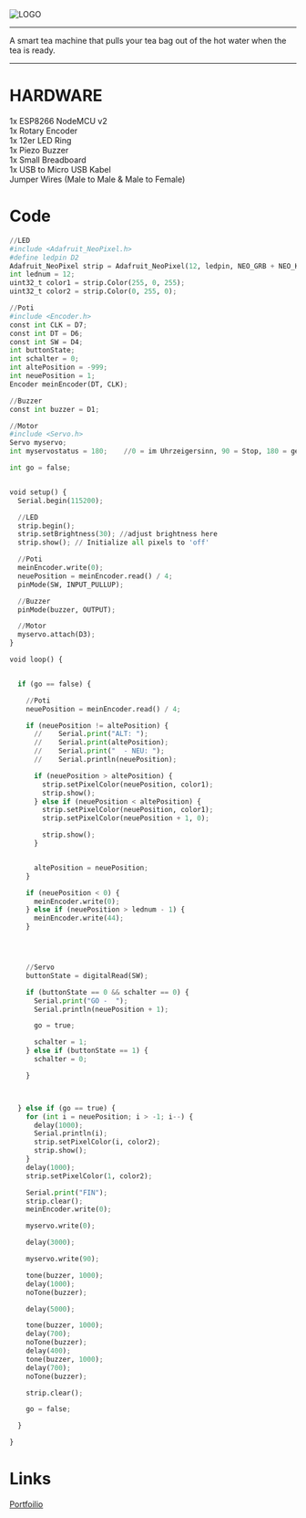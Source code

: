 <img src="https://www.aljoschatheil.de/smartee.png" alt="LOGO" title="" />

<hr>
A smart tea machine that pulls your tea bag out of the hot water when the tea is ready. 

<hr>

# HARDWARE 

1x ESP8266 NodeMCU v2 </br>
1x Rotary Encoder</br>
1x 12er LED Ring</br>
1x Piezo Buzzer</br>
1x Small Breadboard</br>
1x USB to Micro USB Kabel</br>
Jumper Wires (Male to Male & Male to Female)</br>

# Code
```python
//LED
#include <Adafruit_NeoPixel.h>
#define ledpin D2
Adafruit_NeoPixel strip = Adafruit_NeoPixel(12, ledpin, NEO_GRB + NEO_KHZ800);
int lednum = 12;
uint32_t color1 = strip.Color(255, 0, 255);
uint32_t color2 = strip.Color(0, 255, 0);

//Poti
#include <Encoder.h>
const int CLK = D7;
const int DT = D6;
const int SW = D4;
int buttonState;
int schalter = 0;
int altePosition = -999;
int neuePosition = 1;
Encoder meinEncoder(DT, CLK);

//Buzzer
const int buzzer = D1;

//Motor
#include <Servo.h>
Servo myservo;
int myservostatus = 180;    //0 = im Uhrzeigersinn, 90 = Stop, 180 = gegen Uhrzeigersinn

int go = false;


void setup() {
  Serial.begin(115200);

  //LED
  strip.begin();
  strip.setBrightness(30); //adjust brightness here
  strip.show(); // Initialize all pixels to 'off'

  //Poti
  meinEncoder.write(0);
  neuePosition = meinEncoder.read() / 4;
  pinMode(SW, INPUT_PULLUP);

  //Buzzer
  pinMode(buzzer, OUTPUT);

  //Motor
  myservo.attach(D3);
}

void loop() {


  if (go == false) {

    //Poti
    neuePosition = meinEncoder.read() / 4;

    if (neuePosition != altePosition) {
      //    Serial.print("ALT: ");
      //    Serial.print(altePosition);
      //    Serial.print("  - NEU: ");
      //    Serial.println(neuePosition);

      if (neuePosition > altePosition) {
        strip.setPixelColor(neuePosition, color1);
        strip.show();
      } else if (neuePosition < altePosition) {
        strip.setPixelColor(neuePosition, color1);
        strip.setPixelColor(neuePosition + 1, 0);

        strip.show();
      }


      altePosition = neuePosition;
    }

    if (neuePosition < 0) {
      meinEncoder.write(0);
    } else if (neuePosition > lednum - 1) {
      meinEncoder.write(44);
    }




    //Servo
    buttonState = digitalRead(SW);

    if (buttonState == 0 && schalter == 0) {
      Serial.print("GO -  ");
      Serial.println(neuePosition + 1);

      go = true;

      schalter = 1;
    } else if (buttonState == 1) {
      schalter = 0;

    }



  } else if (go == true) {
    for (int i = neuePosition; i > -1; i--) {
      delay(1000);
      Serial.println(i);
      strip.setPixelColor(i, color2);
      strip.show();
    }
    delay(1000);
    strip.setPixelColor(1, color2);

    Serial.print("FIN");
    strip.clear();
    meinEncoder.write(0);

    myservo.write(0);

    delay(3000);

    myservo.write(90);

    tone(buzzer, 1000);
    delay(1000);
    noTone(buzzer);

    delay(5000);

    tone(buzzer, 1000);
    delay(700);
    noTone(buzzer);
    delay(400);
    tone(buzzer, 1000);
    delay(700);
    noTone(buzzer);

    strip.clear();

    go = false;

  }

}

```

# Links
[Portfoilio](https://www.aljoschatheil.de/)

